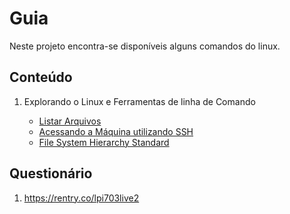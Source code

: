# Guia
Neste projeto encontra-se disponíveis alguns comandos do linux.


## Conteúdo

1. Explorando o Linux e Ferramentas de linha de Comando

    * [Listar Arquivos](/listar-arquivos/listar-arquivos.md)
    * [Acessando a Máquina utilizando SSH](/ssh/ssh.md)
    * [File System Hierarchy Standard](/file-system-standard/file-system-standard.md)


## Questionário
 1. https://rentry.co/lpi703live2
